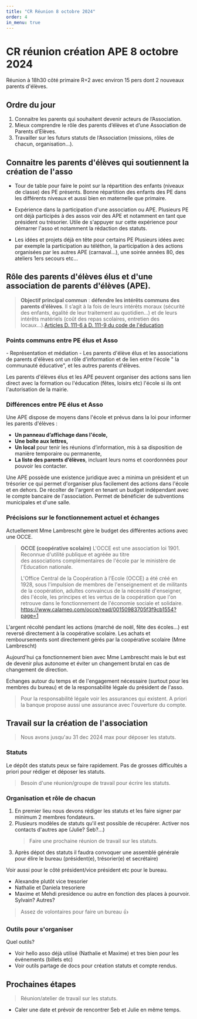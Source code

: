 ```yaml
---
title: "CR Réunion 8 octobre 2024"
order: 4
in_menu: true
---
```

# CR réunion création APE 8 octobre 2024
​Réunion à 18h30 côté primaire R+2 avec environ 15 pers dont 2 nouveaux parents d'élèves.

## Ordre du jour
1. Connaitre les parents qui souhaitent devenir acteurs de l’Association.
2. Mieux comprendre le rôle des parents d’élèves et d’une Association de Parents d’Elèves.
3. Travailler sur les futurs statuts de l’Association (missions, rôles de chacun, organisation...).

## Connaitre les parents d'élèves qui soutiennent la création de l'asso

- Tour de table pour faire le point sur la répartition des enfants (niveaux de classe) des PE présents.
	Bonne répartition des enfants des PE dans les différents niveaux et aussi bien en maternelle que primaire.

- Expérience dans la participation d'une association ou APE.
	Plusieurs PE ont déjà participés à des assos voir des APE et notamment en tant que président ou trésorier. 
	Utile de s'appuyer sur cette expérience pour démarrer l'asso et notamment la rédaction des statuts.

- Les idées et projets déjà en tête pour certains PE
	Plusieurs idées avec par exemple la participation au téléthon, la participation à des actions organisées par les autres APE (carnaval...), une soirée années 80, des ateliers 1ers secours etc...

## Rôle des parents d'élèves élus et d'une association de parents d'élèves (APE).
>**Objectif principal commun** : **défendre les intérêts communs des parents d’élèves**. Il s’agit à la fois de leurs intérêts moraux (sécurité des enfants, égalité de leur traitement au quotidien…) et de leurs intérêts matériels (coût des repas scolaires, entretien des locaux…).[Articles D. 111-6 à D. 111-9 du code de l'éducation](https://www.legifrance.gouv.fr/codes/id/LEGISCTA000006182458/)

### Points communs entre PE élus et Asso
​- Représentation et médiation
	- Les parents d'élève élus et les associations de parents d'élèves ont un rôle d'information et de lien entre l'école " la communauté éducative", et les autres parents d'élèves.
 
Les parents d'élèves élus et les APE peuvent organiser des actions sans lien direct avec la formation ou l'éducation (fêtes, loisirs etc) l'école si ils ont l'autorisation de la mairie.

### Différences entre PE élus et Asso
Une APE dispose de moyens dans l'école et prévus dans la loi pour informer les parents d'élèves :
- **Un panneau d’affichage dans l'école,**
- **Une boîte aux lettres,**
- **Un local** pour tenir les réunions d’information, mis à sa disposition de manière temporaire ou permanente,
- **La liste des parents d’élèves**, incluant leurs noms et coordonnées pour pouvoir les contacter.

Une APE possède une existence juridique avec a minima un président et un trésorier ce qui permet d'organiser plus facilement des actions dans l'école et en dehors. De récolter de l'argent en tenant un budget indépendant avec le compte bancaire de l'association.
Permet de bénéficier de subventions municipales et d'une salle.
### Précisions sur le fonctionnement actuel et échanges

Actuellement Mme Lambrescht gère le budget des différentes actions avec une OCCE.

> **OCCE (coopérative scolaire)**
> L'OCCE est une association loi 1901.  
> Reconnue d'utilité publique et agréée au titre des associations complémentaires de l'école par le ministère de l'Education nationale.
> 
> L'Office Central de la Coopération à l'Ecole (OCCE) a été créé en 1928, sous l'impulsion de membres de l'enseignement et de militants de la coopération, adultes convaincus de la nécessité d'enseigner, dès l'école, les principes et les vertus de la coopération que l'on retrouve dans le fonctionnement de l'économie sociale et solidaire.
> https://www.calameo.com/occe/read/00150983705f3f9cb1554?page=1

L'argent récolté pendant les actions (marché de noël, fête des écoles...) est reversé directement à la coopérative scolaire.
Les achats et remboursements sont directement gérés par la coopérative scolaire (Mme Lambrescht)

Aujourd'hui ça fonctionnement bien avec Mme Lambrescht mais le but est de devenir plus autonome et éviter un changement brutal en cas de changement de direction.

Echanges autour du temps et de l'engagement nécessaire (surtout pour les membres du bureau) et de la responsabilité légale du président de l'asso. 
> Pour la responsabilité légale voir les assurances qui existent. A priori la banque propose aussi une assurance avec l'ouverture du compte.

## Travail sur la création de l'association

> Nous avons jusqu'au 31 dec 2024 max pour déposer les statuts.

### Statuts
Le dépôt des statuts peux se faire rapidement. Pas de grosses difficultés a priori pour rédiger et déposer les statuts.
>Besoin d'une réunion/groupe de travail pour écrire les statuts.

### Organisation et rôle de chacun
1. En premier lieu nous devons rédiger les statuts et les faire signer par minimum 2 membres fondateurs. 
2. Plusieurs modèles de statuts qu'il est possible de récupérer. 
    Activer nos contacts d'autres ape (Julie? Seb?...)
   >Faire une prochaine réunion de travail sur les statuts. 
3. Après dépot des statuts il faudra convoquer une assemblé générale pour élire le bureau (président(e), trésorier(e) et secrétaire)

Voir aussi pour le côté président/vice président etc pour le bureau.
- Alexandre plutôt vice tresorier
- Nathalie et Daniela tresoriere
- Maxime et Mehdi presidence ou autre en fonction des places à pourvoir.
Sylvain?
Autres?

> Assez de volontaires pour faire un bureau 👍

### Outils pour s'organiser

Quel outils? 
- Voir hello asso déjà utilisé (Nathalie et Maxime) et tres bien pour les événements (billets etc)
- Voir outils partage de docs pour création statuts et compte rendus.

## Prochaines étapes 
>Réunion/atelier de travail sur les statuts.
  - Caler une date et prévoir de rencontrer Seb et Julie en même temps. 